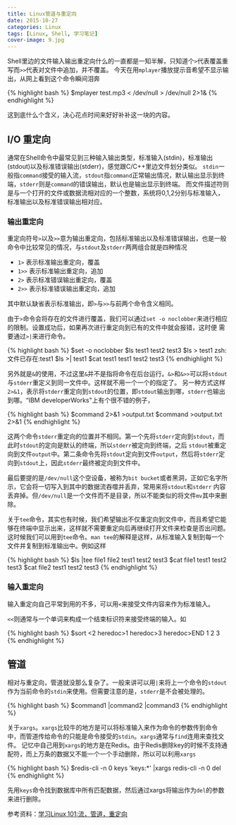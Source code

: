 ```yaml
---
title: Linux管道与重定向
date: 2015-10-27
categories: Linux
tags: [Linux, Shell, 学习笔记]
cover-image: 9.jpg
---
```


Shell里边的文件输入输出重定向什么的一直都是一知半解，只知道个`>`代表覆盖重写而`>>`代表对文件中追加，并不覆盖。
今天在用`mplayer`播放提示音希望不显示输出，从网上看到这个命令瞬间泪奔

{% highlight bash %}
$mplayer test.mp3 < /dev/null > /dev/null 2>1&
{% endhighlight %}

这到底什么个含义，决心花点时间来好好补补这一块的内容。

## I/O 重定向 ##

通常在Shell命令中最常见到三种输入输出类型，标准输入(stdin)，标准输出(stdout)以及标准错误输出(stderr)，感觉跟C/C++里边文件划分类似。
`stdin`一般指`command`接受的输入流，`stdout`指`command`正常输出情况，默认输出显示到终端，`stderr`则是`command`的错误输出，默认也是输出显示到终端。
而文件描述符则是与一个打开的文件或数据流相对应的一个整数，系统将0,1,2分别与标准输入，标准输出以及标准错误输出相对应。

### 输出重定向 ###

重定向符号`>`以及`>>`意为输出重定向，包括标准输出以及标准错误输出，也是一般命令中比较常见的情况，与`stdout`及`stderr`两两组合就是四种情况

* `1>` 表示标准输出重定向，覆盖
* `1>>` 表示标准输出重定向，追加
* `2>` 表示标准错误输出重定向，覆盖
* `2>>` 表示标准错误输出重定向，追加

其中默认缺省表示标准输出，即`>`与`>>`与前两个命令含义相同。

由于`>`命令会将存在的文件进行覆盖，我们可以通过`set -o noclobber`来进行相应的限制。设置成功后，如果再次进行重定向到已有的文件中就会报错，这时便
需要通过`>|`来进行命令。

{% highlight bash %}
$set -o noclobber
$ls
test1 test2 test3
$ls > test1
zsh: 文件已存在:test1
$ls >| test1
$cat test1
test1 test2 test3
{% endhighlight %}

另外就是`&`的使用，不过这里`&`并不是指将命令在后台运行。`&>`和`&>>`可以将`stdout`与`stderr`重定义到同一文件中。这样就不用一个一个的指定了。
另一种方式这样`2>&1`，表示将`stderr`重定向到`stdout`的位置，即`stdout`输出到哪，`stderr`也输出到哪。“IBM developerWorks"上有个很不错的例子，

{% highlight bash %}
$command 2>&1 >output.txt
$command >output.txt 2>&1
{% endhighlight %}

这两个命令`stderr`重定向的位置并不相同。第一个先将`stderr`定向到`stdout`，而此时`stdout`的定向是默认的终端，所以`stderr`被定向到终端，之后
`stdout`被重定向到文件`output`中。第二条命令先将`stdout`定向到文件`output`，然后将`stderr`定向到`stdout`上，因此`stderr`最终被定向到文件中。

最后要提的是`/dev/null`这个空设备，被称为`bit bucket`或者黑洞，正如它名字所示，它会将一切写入到其中的数据流吞噬并丢弃，常用来将`stdout`和`stderr`
内容丢弃掉。但`/dev/null`是一个文件而不是目录，所以不能类似的将文件`mv`其中来删除。

关于`tee`命令，其实也有时候，我们希望输出不仅重定向到文件中，而且希望它能够在终端中显示出来，这样就不需要重定向后再继续打开文件来检查是否出问题。
这时候我们可以用到`tee`命令。`man tee`的解释是这样，从标准输入复制到每一个文件并复制到标准输出中。例如这样

{% highlight bash %}
$ls |tee file1 file2
test1 test2 test3
$cat file1
test1 test2 test3
$cat file2
test1 test2 test3
{% endhighlight %}

### 输入重定向 ###

输入重定向自己平常到用的不多，可以用`<`来接受文件内容来作为标准输入。

`<<`则通常与一个单词来构成一个结束标识符来接受终端的输入。如

{% highlight bash %}
$sort <<END
heredoc>2
heredoc>1
heredoc>3
heredoc>END
1
2
3
{% endhighlight %}

## 管道 ##

相对与重定向，管道就没那么复杂了。一般来讲可以用`|`来将上一个命令的`stdout`作为当前命令的`stdin`来使用。但需要注意的是，`stderr`是不会被处理的。

{% highlight bash %}
$command1 |command2 |command3
{% endhighlight %}

关于`xargs`。`xargs`比较牛的地方是可以将标准输入来作为命令的参数传到命令中，而管道传给命令的只能是命令接受的`stdin`。`xargs`通常与`find`连用来查找文件。
记忆中自己用到`xargs`的地方是在Redis。由于Redis删除key的时候不支持通配符，而上万条的数据又不能一个一个手动删除，所以可以利用`xargs`

{% highlight bash %}
$redis-cli -n 0 keys 'keys:*' |xargs redis-cli -n 0 del
{% endhighlight %}

先用`keys`命令找到数据库中所有匹配数据，然后通过xargs将输出作为`del`的参数来进行删除。

参考资料：[学习Linux,101:流，管道，重定向](http://www.ibm.com/developerworks/cn/linux/l-lpic1-v3-103-4/)
